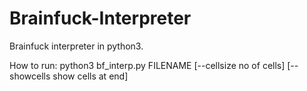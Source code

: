 # Brainfuck-Interpreter
Brainfuck interpreter in python3.

How to run: python3 bf_interp.py FILENAME [--cellsize no of cells] [--showcells show cells at end]
